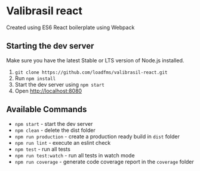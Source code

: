 # Valibrasil react

Created using ES6 React boilerplate using Webpack
## Starting the dev server

Make sure you have the latest Stable or LTS version of Node.js installed.

1. `git clone https://github.com/loadfms/valibrasil-react.git`
2. Run `npm install` 
3. Start the dev server using `npm start`
3. Open [http://localhost:8080](http://localhost:8080)

## Available Commands

- `npm start` - start the dev server
- `npm clean` - delete the dist folder
- `npm run production` - create a production ready build in `dist` folder
- `npm run lint` - execute an eslint check
- `npm test` - run all tests
- `npm run test:watch` - run all tests in watch mode
- `npm run coverage` - generate code coverage report in the `coverage` folder